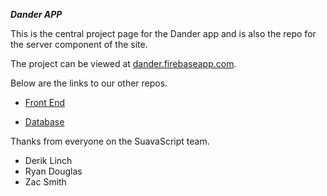 ***Dander APP***

This is the central project page for the Dander app and is also the repo for the server component of the site.

The project can be viewed at [dander.firebaseapp.com](https://dander.firebaseapp.com).

Below are the links to our other repos.

* [Front End](https://github.com/DryFlyRyan/dander-frontend)

* [Database](https://github.com/DryFlyRyan/dander-db)

Thanks from everyone on the SuavaScript team.

- Derik Linch
- Ryan Douglas
- Zac Smith
